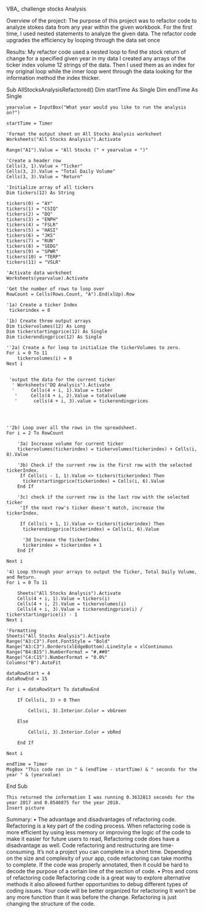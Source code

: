 VBA_ challenge stocks Analysis

Overview of the project:
The purpose of this project was to refactor code to analyze stokes data from any year within the given workbook. For the first time, I used nested statements to analyze the given data. The refactor code upgrades the efficiency by looping through the data set once

 Results:
My refactor code used a nested loop to find the stock return of change for a specified given year in my data
  I created any arrays of the ticker index volume 12 strings of the data. Then I used them as an index for my original loop while the inner loop went through the data looking for the information method the index thicker. 


Sub AllStocksAnalysisRefactored()
    Dim startTime As Single
    Dim endTime  As Single

    yearvalue = InputBox("What year would you like to run the analysis on?")

    startTime = Timer
    
    'Format the output sheet on All Stocks Analysis worksheet
    Worksheets("All Stocks Analysis").Activate
    
    Range("A1").Value = "All Stocks (" + yearvalue + ")"
    
    'Create a header row
    Cells(3, 1).Value = "Ticker"
    Cells(3, 2).Value = "Total Daily Volume"
    Cells(3, 3).Value = "Return"

    'Initialize array of all tickers
    Dim tickers(12) As String
    
    tickers(0) = "AY"
    tickers(1) = "CSIQ"
    tickers(2) = "DQ"
    tickers(3) = "ENPH"
    tickers(4) = "FSLR"
    tickers(5) = "HASI"
    tickers(6) = "JKS"
    tickers(7) = "RUN"
    tickers(8) = "SEDG"
    tickers(9) = "SPWR"
    tickers(10) = "TERP"
    tickers(11) = "VSLR"
    
    'Activate data worksheet
    Worksheets(yearvalue).Activate
    
    'Get the number of rows to loop over
    RowCount = Cells(Rows.Count, "A").End(xlUp).Row
    
    '1a) Create a ticker Index
     tickerindex = 0
    
    '1b) Create three output arrays
    Dim tickervolumes(12) As Long
    Dim tickerstartingprice(12) As Single
    Dim tickerendingprice(12) As Single
    
    ''2a) Create a for loop to initialize the tickerVolumes to zero.
    For i = 0 To 11
        tickervolumes(i) = 0
    Next i
        
    
     'output the data for the current ticker
      ' Worksheets("DQ Analysis").Activate
      '      Cells(4 + i, 1).Value = ticker
       '     Cells(4 + i, 2).Value = totalvolume
       '      cells(4 + i, 3).value = tickerendingprices
        
    
       
        
    ''2b) Loop over all the rows in the spreadsheet.
    For i = 2 To RowCount
    
        '3a) Increase volume for current ticker
        tickervolumes(tickerindex) = tickervolumes(tickerindex) + Cells(i, 8).Value
        
        '3b) Check if the current row is the first row with the selected tickerIndex.
         If Cells(i - 1, 1).Value <> tickers(tickerindex) Then
          tickerstartingprice(tickerindex) = Cells(i, 6).Value
        End If
        
        '3c) check if the current row is the last row with the selected ticker
         'If the next row's ticker doesn't match, increase the tickerIndex.
         
         If Cells(i + 1, 1).Value <> tickers(tickerindex) Then
          tickerendingprice(tickerindex) = Cells(i, 6).Value
          
          '3d Increase the tickerIndex
          tickerindex = tickerindex + 1
        End If
    
    Next i
    
    '4) Loop through your arrays to output the Ticker, Total Daily Volume, and Return.
    For i = 0 To 11
        
        Sheets("All Stocks Analysis").Activate
        Cells(4 + i, 1).Value = tickers(i)
        Cells(4 + i, 2).Value = tickervolumes(i)
        Cells(4 + i, 3).Value = tickerendingprice(i) / tickerstartingprice(i) - 1
    Next i
    
    'Formatting
    Sheets("All Stocks Analysis").Activate
    Range("A3:C3").Font.FontStyle = "Bold"
    Range("A3:C3").Borders(xlEdgeBottom).LineStyle = xlContinuous
    Range("B4:B15").NumberFormat = "#,##0"
    Range("C4:C15").NumberFormat = "0.0%"
    Columns("B").AutoFit

    dataRowStart = 4
    dataRowEnd = 15

    For i = dataRowStart To dataRowEnd
        
        If Cells(i, 3) > 0 Then
            
            Cells(i, 3).Interior.Color = vbGreen
            
        Else
        
            Cells(i, 3).Interior.Color = vbRed
            
        End If
        
    Next i
 
    endTime = Timer
    MsgBox "This code ran in " & (endTime - startTime) & " seconds for the year " & (yearvalue)

End Sub

	This returned the information I was running 0.3632813 seconds for the year 2017 and 0.0546875 for the year 2018.
	Insert picture

Summary: 
•	The advantage and disadvantages of refactoring code.
Refactoring is a key part of the coding process. When refactoring code is more efficient by using less memory or improving the logic of the code to make it easier for future users to read, Refactoring code does have a disadvantage as well. Code refactoring and restructuring are time-consuming. It’s not a project you can complete in a short time. Depending on the size and complexity of your app, code refactoring can take months to complete.  If the code was properly annotated, then it could be hard to decode the purpose of a certain line of the section of code.
•	Pros and cons of refactoring code
 Refactoring code is a great way to explore alternative methods it also allowed further opportunities to debug different types of coding issues. Your code will be better organized for refactoring It won’t be any more function than it was before the change. Refactoring is just changing the structure of the code. 
